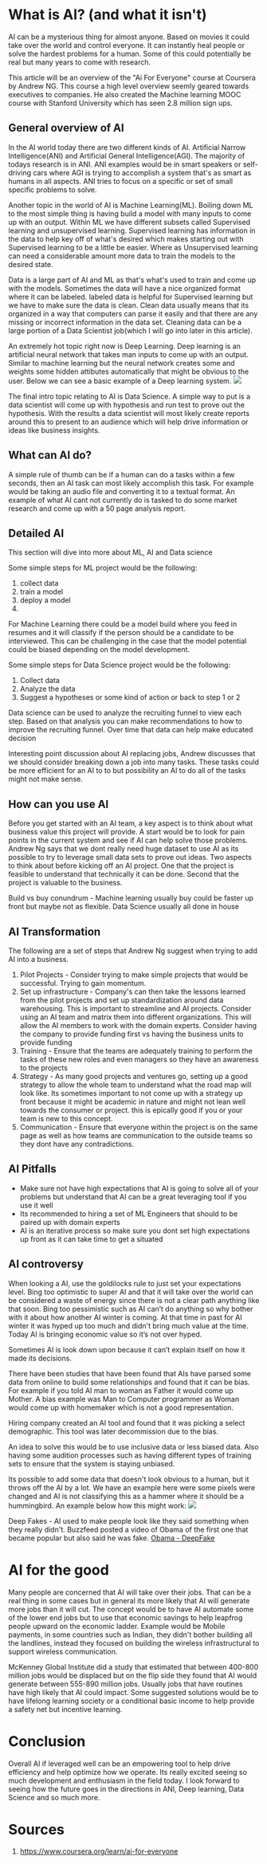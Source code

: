# What is AI? (and what it isn't)
AI can be a mysterious thing for almost anyone. Based on movies it could take over the world
and control everyone. It can instantly heal people or solve the hardest problems for a human. 
Some of this could potentially be real but many years to come with research. 

This article will be an overview of the "Ai For Everyone" course at Coursera by Andrew NG. This course a high level overview seemly geared towards executives to companies. He also created the Machine learning MOOC course with Stanford University which has seen 2.8 million sign ups. 

## General overview of AI
In the AI world today there are two different kinds of AI. Artificial Narrow Intelligence(ANI) and Artificial General Intelligence(AGI). The majority of todays research is in ANI. ANI examples would be in smart speakers or self-driving cars where AGI is trying to accomplish a system that's as smart as humans  in all aspects. ANI tries to focus on a specific or set of small specific problems to solve. 

Another topic in the world of AI is Machine Learning(ML). Boiling down ML to the most simple thing is having build a model with many inputs to come up with an output. Within ML we have different subsets called Supervised learning and unsupervised learning. Supervised learning has information in the data to help key off of what's desired which makes starting out with Supervised learning to be a little be easier. Where as Unsupervised learning can need a considerable amount more data to train the models to the desired state. 

Data is a large part of AI and ML as that's what's used to train and come up with the models. Sometimes the data will have a nice organized format where it can be labeled. labeled data is helpful for Supervised learning but we have to make sure the data is clean. Clean data usually means that its organized in a way that computers can parse it easily and that there are any missing or incorrect information in the data set. Cleaning data can be a large portion of a Data Scientist job(which I will go into later in this article).

An extremely hot topic right now is Deep Learning. Deep learning is an artificial neural network that takes man inputs to come up with an output. Similar to machine learning but the neural network creates some and weights some hidden attibutes automatically that might be obvious to the user. Below we can see a basic example of a Deep learning system.
![](https://upload.wikimedia.org/wikipedia/commons/thumb/4/46/Colored_neural_network.svg/296px-Colored_neural_network.svg.png)

The final intro topic relating to AI is Data Science. A simple way to put is a data scientist will come up with hypothesis and run test to prove out the hypothesis. With the results a data scientist will most likely create reports around this to present to an audience which will help drive information or ideas like business insights.

## What can AI do?
A simple rule of thumb can be if a human can do a tasks within a few seconds, then an AI task can most likely accomplish this task. For example would be taking an audio file and converting it to a textual format. An example of what AI cant not currently do is tasked to do some market research and come up with a 50 page analysis report. 

## Detailed AI
This section will dive into more about ML, AI and Data science

Some simple steps for ML project would be the following:
1. collect data
2. train a model
3. deploy a model
4. 
For Machine Learning there could be a model build where you feed in resumes and it will classify if the person should be a candidate to be interviewed. This can be challenging in the case that the model potential could be biased depending on the model development.

Some simple steps for Data Science project would be the following:
1. Collect data
2. Analyze the data
3. Suggest a hypotheses or some kind of action or back to step 1 or 2

Data science can be used to analyze the recruiting funnel to view each step. Based on that analysis you can make recommendations to how to improve the recruiting funnel. Over time that data can help make educated decision

Interesting point discussion about AI replacing jobs, Andrew discusses that we should consider breaking down a job into many tasks. These tasks could be more efficient for an AI to to but possibility an AI to do all of the tasks might not make sense. 


## How can you use AI
Before you get started with an AI team, a  key aspect is to think about what business value this project will provide. A start would be to look for pain points in the current system and see if AI can help solve those problems. Andrew Ng says that we dont really need huge dataset to use AI as its possible to try to leverage small data sets to prove out ideas. Two aspects to think about before kicking off an AI project. One that the project is feasible to understand that technically it can be done. Second that the project is valuable to the business.

Build vs buy conundrum - Machine learning usually buy could be faster up front but maybe not as flexible. Data Science usually all done in house

## AI Transformation
The following are a set of steps that Andrew Ng suggest when trying to add AI into a business.

1. Pilot Projects - Consider trying to make simple projects that would be successful. Trying to gain momentum. 
2. Set up infrastructure - Company's can then take the lessons learned from the pilot projects and set up standardization around data warehousing. This is important to streamline and AI projects. Consider using an AI team and matrix them into different organizations. This will allow the AI members to work with the domain experts. Consider having the company to provide funding first vs having the business units to provide funding
3. Training - Ensure that the teams are adequately training to perform the tasks of these new roles and even managers so they have an awareness to the projects
4. Strategy - As many good projects and ventures go, setting up a good strategy to allow the whole team to understand what the road map will look like. Its sometimes important to not come up with a strategy up front because it might be academic in nature and might not lean well towards the consumer or project. this is epically good if you or your team is new to this concept.
5. Communication - Ensure that everyone within the project is on the same page as well as how teams are communication to the outside teams so they dont have any contradictions. 
## AI Pitfalls
- Make sure not have high expectations that AI is going to solve all of your problems but understand that AI can be a great leveraging tool if you use it well
- Its recommended to hiring a set of ML Engineers that should to be paired up with domain experts 
 - AI is an iterative process so make sure you dont set high expectations up front as it can take time to get a situated

## AI controversy 
When looking a AI, use the goldilocks rule to just set your expectations level. Bing too optimistic to super AI and that it will take over the world can be considered a waste of energy since there is not a clear path anything like that soon. Bing too pessimistic such as AI can’t do anything so why bother with it about how another AI winter is coming. At that time in past for AI winter it was hyped up too much and didn't bring much value at the time. Today AI is bringing economic value so it’s not over hyped. 

Sometimes AI is look down upon because it can’t explain itself on how it made its decisions.

There have been studies that have been found that AIs have parsed some data from online to build some relationships and found that it can be bias. For example if you told AI man to woman as Father it would come up Mother. A bias example was Man to Computer programmer as Woman would come up with homemaker which is not a good representation. 

Hiring company created an AI tool and found that it was picking a select demographic. This tool was later decommission due to the bias.

An idea to solve this would be to use inclusive data or less biased data. Also having some audition processes such as having different types of training sets to ensure that the system is staying unbiased. 

Its possible to add some data that doesn't look obvious to a human, but it throws off the AI by a lot. We have an example here were some pixels were changed and AI is not classifying this as a hammer where it should be a hummingbird. An example below how this might work:
![](https://i.kinja-img.com/gawker-media/image/upload/c_scale,f_auto,fl_progressive,q_80,w_800/xkdou98mhurzyshsgyj0.png)

Deep Fakes - AI used to make people look like they said something when they really didn't. Buzzfeed posted a video of Obama of the first one that became popular but also said he was fake. [Obama - DeepFake](https://www.youtube.com/watch?v=cQ54GDm1eL0)

# AI for the good
Many people are concerned that AI will take over their jobs. That can be a real thing in some cases but in general its more likely that AI will generate more jobs than it will cut. The concept would be to have AI automate some of the lower end jobs but to use that economic savings to help leapfrog people upward on the economic ladder. Example would be Mobile payments, in some countries such as Indian, they didn't bother building all the landlines, instead they focused on building the wireless infrastructural to support wireless communication. 

McKenney Global Institute did a study that estimated that between 400-800 million jobs would be displaced but on the flip side they found that AI would generate between 555-890 million jobs. Usually jobs that have routines have high likely that AI could impact. Some suggested solutions would be to have lifelong learning society or a conditional basic income to help provide a safety net but incentive learning.

# Conclusion
Overall AI if leveraged well can be an empowering tool to help drive efficiency and help optimize how we operate. Its really excited seeing so much development and enthusiasm in the field today. I look forward to seeing how the future goes in the directions in ANI, Deep learning, Data Science and so much more.

# Sources
1.  https://www.coursera.org/learn/ai-for-everyone


